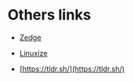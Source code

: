 # Others links

- [Zedge](https://www.zedge.net/ringtones)

- [Linuxize](https://linuxize.com)

- [https://tldr.sh/](https://tldr.sh/)
